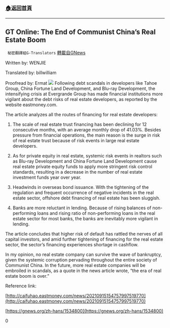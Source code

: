 ###  [:house:返回首頁](https://github.com/ourhimalayas/txt)
---


## GT Online: The End of Communist China’s Real Estate Boom
` 秘密翻譯組G-Translators` [轉載自GNews](https://gnews.org/1535004/)

Written by: WENJIE

Translated by: billwilliam

Proofread by: Ermat
![](https://assets.gnews.org/wp-content/uploads/2021/09/Screenshot-2021-09-15-231621.jpg)
Following debt scandals in developers like Tahoe Group, China Fortune Land Development, and Blu-ray Development, the intensifying crisis at Evergrande Group has made financial institutions more vigilant about the debt risks of real estate developers, as reported by the website eastmoney.com.

The article analyzes all the routes of financing for real estate developers:

1. The scale of real estate trust financing has been declining for 12 consecutive months, with an average monthly drop of 41.03%. Besides pressure from financial operations, the main reason is the surge in risk of real estate trust because of risk events in large real estate developers.

2. As for private equity in real estate, systemic risk events in realtors such as Blu-ray Development and China Fortune Land Development cause real estate private equity funds to apply more stringent risk control standards, resulting in a decrease in the number of real estate investment funds year over year.

3. Headwinds in overseas bond issuance. With the tightening of the regulation and frequent occurrence of negative incidents in the real estate sector, offshore debt financing of real estate has been sluggish.

4. Banks are more reluctant in lending. Because of rising balances of non-performing loans and rising ratio of non-performing loans in the real estate sector for most banks, the banks are inevitably more vigilant in lending.

The article concludes that higher risk of default has rattled the nerves of all capital investors, and amid further tightening of financing for the real estate sector, the sector’s financing experiences shortage in cashflow.

In my opinion, no real estate company can survive the wave of bankruptcy, given the systemic corruption pervading throughout the entire society of Communist China. In the future, more real estate companies will be embroiled in scandals, as a quote in the news article wrote, “the era of real estate boom is over.”

Reference link:

[http://caifuhao.eastmoney.com/news/20210915154757997519770](http://caifuhao.eastmoney.com/news/20210915154757997519770)

[https://gnews.org/zh-hans/1534800](https://gnews.org/zh-hans/1534800)

0
